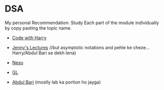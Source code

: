# DSA
My personal Recommendation: Study Each part of the module individually by copy pasting the topic name.

- [Code with Harry](https://youtube.com/playlist?list=PLu0W_9lII9ahIappRPN0MCAgtOu3lQjQi&si=0JqXkOB17k3CLf6j)

- [Jenny's Lectures](https://youtube.com/playlist?list=PLdo5W4Nhv31bbKJzrsKfMpo_grxuLl8LU&si=rFSpheELD0D55cxH) //but asymptotic notations and pehle ke cheze... Harry/Abdul Bari se dekh lena)

- [Neso](https://youtube.com/playlist?list=PLBlnK6fEyqRj9lld8sWIUNwlKfdUoPd1Y&si=SLGYHb4O0lqL5e3s)

- [GL](https://youtu.be/MtVZAXepMPM?si=HYhKJt2R_RJeiewd)

- [Abdul Bari](https://youtube.com/playlist?list=PLDN4rrl48XKpZkf03iYFl-O29szjTrs_O&si=6SwVI3UpYYwgWTXf) (mostly lab ka portion ho jayga)
